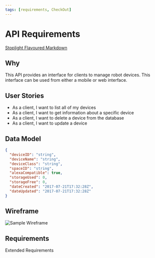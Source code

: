 ```yaml
---
tags: [requirements, CheckOut]
---
```


# API Requirements

[Stoplight Flavoured Markdown](https://meta.stoplight.io/docs/studio/docs/Documentation/03a-stoplight-flavored-markdown.md)

## Why 

This API provides an interface for clients to manage robot devices.  This interface can be used from either a mobile or web interface.

## User Stories

-   As a client, I want to list all of my devices 
-   As a client, I want to get information about a specific device
-   As a client, I want to delete a device from the database
-   As a client, I want to update a device

## Data Model

```json
{
  "deviceID": "string",
  "deviceName": "string",
  "deviceClass": "string",
  "spaceID": "string",
  "alexaCompatible": true,
  "storageUsed": 0,
  "storageFree": 0,
  "dateCreated": "2017-07-21T17:32:28Z",
  "dateUpdated": "2017-07-21T17:32:28Z"
}
```

## Wireframe

![Sample Wireframe]()

## Requirements

Extended Requirements